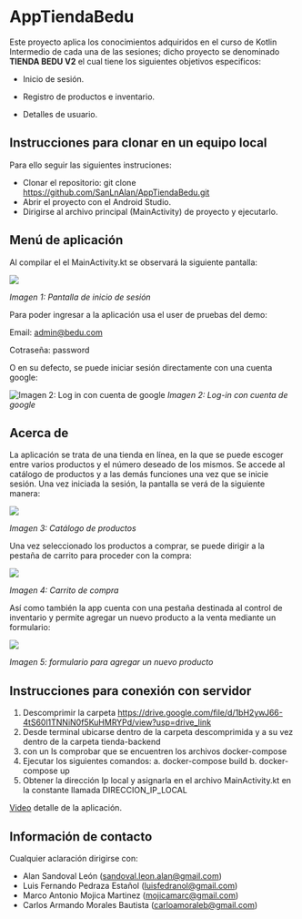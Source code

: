# AppTiendaBedu

Este proyecto aplica los conocimientos adquiridos en el curso de Kotlin Intermedio de cada una de las sesiones; dicho proyecto se denominado **TIENDA BEDU V2** el cual tiene los siguientes objetivos especificos:

* Inicio de sesión.

* Registro de productos e inventario.

* Detalles de usuario.


## Instrucciones para clonar en un equipo local

Para ello seguir las siguientes instruciones:

* Clonar el repositorio: git clone https://github.com/SanLnAlan/AppTiendaBedu.git
* Abrir el proyecto con el Android Studio.
* Dirigirse al archivo principal (MainActivity) de proyecto y ejecutarlo.


## Menú de aplicación

Al compilar el el MainActivity.kt se observará la siguiente pantalla:

![](https://github.com/SanLnAlan/AppTiendaBedu/blob/main/Im%C3%A1genes_TiendaBedu/org.bedu.v2_tiendabedu_log.jpg)

*Imagen 1: Pantalla de inicio de sesión*


Para poder ingresar a la aplicación usa el user de pruebas del demo:

Email: admin@bedu.com

Cotraseña: password

O en su defecto, se puede iniciar sesión directamente con una cuenta google:

![*Imagen 2: Log in con cuenta de google*](https://github.com/SanLnAlan/AppTiendaBedu/blob/main/Im%C3%A1genes_TiendaBedu/com.google.android.gms.jpg)
*Imagen 2: Log-in con cuenta de google*

## Acerca de

La aplicación se trata de una tienda en línea, en la que se puede escoger entre varios productos y el número deseado de los mismos. Se accede al catálogo de productos y a las demás funciones una vez que se inicie sesión. Una vez iniciada la sesión, la pantalla se verá de la siguiente manera:

![](https://github.com/SanLnAlan/AppTiendaBedu/blob/main/Im%C3%A1genes_TiendaBedu/catalogo_TiendaBedu.jpeg)

*Imagen 3: Catálogo de productos*

Una vez seleccionado los productos a comprar, se puede dirigir a la pestaña de carrito para proceder con la compra:

![](https://github.com/SanLnAlan/AppTiendaBedu/blob/main/Im%C3%A1genes_TiendaBedu/image.png)

*Imagen 4: Carrito de compra*

Así como también la app cuenta con una pestaña destinada al control de inventario y permite agregar un nuevo producto a la venta mediante un formulario:

![](https://github.com/SanLnAlan/AppTiendaBedu/blob/main/Im%C3%A1genes_TiendaBedu/inventario.jpg)

*Imagen 5: formulario para agregar un nuevo producto*


## Instrucciones para conexión con servidor

1. Descomprimir la carpeta https://drive.google.com/file/d/1bH2ywJ66-4tS60l1TNNiN0f5KuHMRYPd/view?usp=drive_link
2. Desde terminal ubicarse dentro de la carpeta descomprimida y a su vez dentro de la carpeta tienda-backend
3. con un ls comprobar que se encuentren los archivos docker-compose
4. Ejecutar los siguientes comandos:
   a. docker-compose build
   b. docker-compose up
5. Obtener la dirección Ip local y asignarla en el archivo MainActivity.kt en la constante llamada DIRECCION_IP_LOCAL 

[Video](https://drive.google.com/file/d/1yVP39S240DmWAEwA1B0MtOlGkm7yITrZ/view?usp=drive_link) detalle de la aplicación.



## Información de contacto

Cualquier aclaración dirigirse con:

* Alan Sandoval León (sandoval.leon.alan@gmail.com)
* Luis Fernando Pedraza Estañol (luisfedranol@gmail.com)
* Marco Antonio Mojica Martinez (mojicamarc@gmail.com)
* Carlos Armando Morales Bautista (carloamoraleb@gmail.com)
